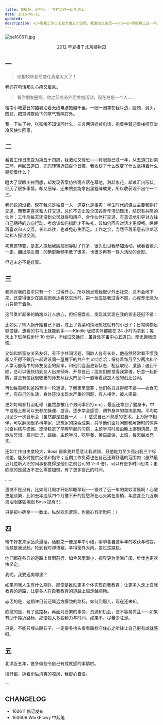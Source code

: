 ```yaml
---
title: 我挺好，别担心 · 写在工作一周年边上
date: 2016-06-11
updated: 
description: <p>看着工作日志变为第五十四周，我激动又惶恐——</p><p>转眼竟已过一年，从五道口到南三环，再回五道口。</p><p>兜兜转转近四百个日夜，我收获了什么，改变了什么，坚持着什么，期盼着什么？</p>
---
```


![se160611.jpg](https://ishanshan.zoomquiet.top/share/se160611.jpg?imageMogr2/size-limit/100k!)
<center>2012 年夏摄于北京植物园</center>


## 一

>你相较毕业前变化真是太大了！

老妈在电话那头心疼又着急。

>看你朋友圈啊。你之前总去外面参加活动，现在总是一个人……

桂南小城夏日的酷暑沿着无线电波振越千里，一圈一圈罩在我耳边，脸颊，肩头，四肢，把京城夜色下的寒气暂隔在外。

我一下失了神，张张嘴不知该回什么，三言两语挂掉电话，抱着手臂迎着楼间穿堂冷风快步回家。


## 二

看着工作日志变为第五十四周，我激动又惶恐——转眼竟已过一年，从五道口到南三环，再回五道口，兜兜转转近四百个日夜，我收获了什么改变了什么坚持着什么期盼着什么？

瞪大了双眼出神回想，却发现答案仿佛雨点落在草地，溅起水花，却难汇出形状。经历了很多事情，却又细碎，还未质变能拿出里程碑成果，所以收获理不出个一二三。

老妈说的没错，现在我总是独自一人，这变化是事实：学生时代的课业主要和物打交道，而我更喜欢和人打交道，总忙不迭出没全国各青年活动现场，结识有共鸣的伙伴；工作后每天还没到公司就得和用户、合作伙伴打交道，有意识地引导对方往自己期待的方向行动，考虑该如何措辞才不失礼、该如何回应对话才更顺畅。纵使再喜欢和人交互，长此以往，也难免心生困乏。工作之余，当然不再乐意去沙龙活动和人探讨交流。

初觉这转变，是友人提起我朋友圈静默了许多，很久没见我参加活动。我看着她头一歪，翻出朋友圈：的确更新频率低了很多，也很少再有一群人活动的合影。

但这未必不是好事。



## 三

老妈对我的要求只有一个：过得开心。所以她发现我很少外出社交、总不会闲下来、还变得很少在朋友圈表达喜怒哀乐时，第一反应是我过得不顺，心疼却无能为力只能干着急。

这节奏听起来的确难以让人放心，但细细盘点，发现其实现在我的状态还挺不错：

比如买了懒人锅开始自己下厨，过上了青菜和炖汤想吃就有的小日子；日常购物足够便捷，想看的书马上就能到手——Kindle 版或实体都能在 24 小时内拿到；每天上下班单程步行 10 分钟，不经过交通灯，虽身处宇宙中心五道口，却无拥堵烦恼。

又如和新室友关系友好，有不少共同话题，同龄人各有长处，他虽然经常看不惯我却又不得不跟我一起建设同一屋檐下的共产主义哇哈哈；保持着每月至少两次和个人学习部落中的师友见面的频率，和他们当面更新状态，相互取经、激励；遇到不顺，总可以很快约到友人出来倾听、开导自己；朋友们都觉得我靠谱，乐意一起折腾，甚至有位我很敬重的师友从我大四至今一直等着我加入他的创业公司。

再如每周都和爸妈至少一轮通话，了解家里暖寒；他们各自过得都不错——衣食无忧，有自己的生活，身体还没出现太严重的问题，有人相伴，被人需要。

更如每周都打羽毛球（虽然总被几个男同事吊打=.=），最近还拿到了健身卡，中午或晚上都可以去参加操课、游泳，逐步学会感受、调节身体的每块肌肉。平均每月至少一次音乐会（虽然都是独自一人……）感受自己不熟悉的艺术。上万好书相伴，可以翻阅很多科学家、思想家的探索成果，共享他们面对问题和解迷时的惊喜兴奋纠结与遗憾。逐渐稳定了早睡早起的习惯，主题学习时段由晚上挪到清晨，洗漱后冥想、晨间日记、跳操、主题学习、吃早餐、英语晨读、上班，每天越发充实。


还如工作自由度较大，Boss 器重我并愿意让我试错，且他能力至少高出我三个标准差，能及时提供反馈和指导；近期工作负荷也在自己还算舒适的范围内（虽然最近几位新入职的同事都觉得是他们之前公司的 2~3 倍），可以有更多时间思考；更欣慰的是最近不怎么需要加班，有了更多自己的时间。

……


遗憾不是没有，比如前几周才开始早睡早起——错过了近一年的美妙清晨啊！心酸更是频繁，比如去年连续四个月推不开的忧愁积在心头累在眉梢，年底甚至几近崩溃泪眼婆娑地跟 Boss 提离职……


只是把小确幸一一数出，纵然欢乐苦短，也能心有所慰吧：）




## 四


端午好友来家品茶漫话，话题之一便是年中小结，聊聊各自这半年的收获与改变。话题是我发起，轮到我时却语塞。幸得窗外大雨，盖过这尴尬。

他们都在各自的道路上冒雨前行，如今风雨渐小，视界更为清晰广阔，步伐也更欢快坚定。

我呢，我要迈向哪里？

如果问我人生有什么期许，那便是推动更多个体实现自我教育：让更多人走上自我教育的道路，让更多人在自我教育的道路上越走越顺畅。

忐忑的是，这期许目前还属远方朦胧的路标，如何到那儿，现在还未知。

欣慰的是，有了这路标，再面对纷繁的事务、资源和机会，便不容易慌乱——如果有助于靠近路标，那便投入多些精力与时间，如果不，尽量少驻足。

只是，不能只埋头踢石子，一定要多抬头看看路标守住心之所往让自己更有成就感呀。





## 五



北漂近五年，要多做些令自己有成就感的事情啦。

推开窗，拥着雨后清爽的凉风，我舒心自语。


--

## CHANGELOG

- 160611 修订发布
- 160609 WorkFlowy 中起笔

